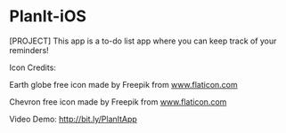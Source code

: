 # PlanIt-iOS
[PROJECT] This app is a to-do list app where you can keep track of your reminders!


Icon Credits:

Earth globe free icon made by Freepik from www.flaticon.com
  
Chevron free icon made by Freepik from www.flaticon.com


Video Demo: http://bit.ly/PlanItApp
